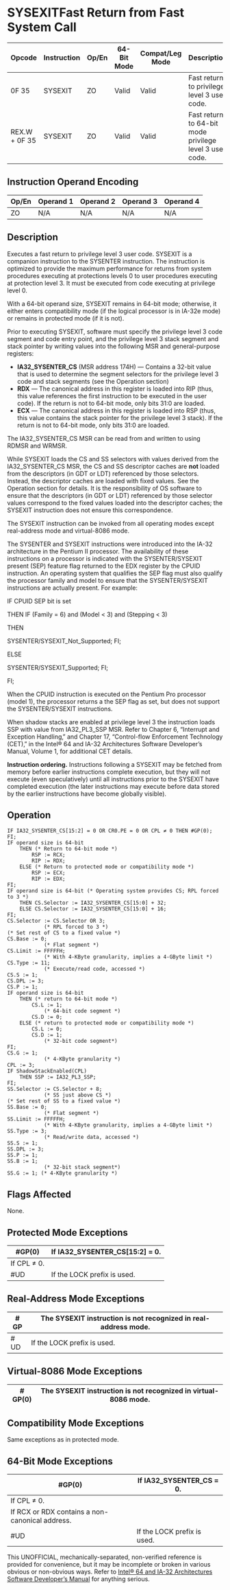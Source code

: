 # SYSEXIT**Fast Return from Fast System Call**

| Opcode        | Instruction | Op/En | 64-Bit Mode | Compat/Leg Mode | Description                                             |
| ------------- | ----------- | ----- | ----------- | --------------- | ------------------------------------------------------- |
| 0F 35         | SYSEXIT     | ZO    | Valid       | Valid           | Fast return to privilege level 3 user code.             |
| REX.W + 0F 35 | SYSEXIT     | ZO    | Valid       | Valid           | Fast return to 64-bit mode privilege level 3 user code. |

## Instruction Operand Encoding

| Op/En | Operand 1 | Operand 2 | Operand 3 | Operand 4 |
| ----- | --------- | --------- | --------- | --------- |
| ZO    | N/A       | N/A       | N/A       | N/A       |

## Description

Executes a fast return to privilege level 3 user code. SYSEXIT is a companion instruction to the SYSENTER instruction. The instruction is optimized to provide the maximum performance for returns from system procedures executing at protections levels 0 to user procedures executing at protection level 3. It must be executed from code executing at privilege level 0.

With a 64-bit operand size, SYSEXIT remains in 64-bit mode; otherwise, it either enters compatibility mode (if the logical processor is in IA-32e mode) or remains in protected mode (if it is not).

Prior to executing SYSEXIT, software must specify the privilege level 3 code segment and code entry point, and the privilege level 3 stack segment and stack pointer by writing values into the following MSR and general-purpose registers:

- **IA32_SYSENTER_CS** (MSR address 174H) — Contains a 32-bit value that is used to determine the segment selectors for the privilege level 3 code and stack segments (see the Operation section)
- **RDX** — The canonical address in this register is loaded into RIP (thus, this value references the first instruction to be executed in the user code). If the return is not to 64-bit mode, only bits 31:0 are loaded.
- **ECX** — The canonical address in this register is loaded into RSP (thus, this value contains the stack pointer for the privilege level 3 stack). If the return is not to 64-bit mode, only bits 31:0 are loaded.

The IA32_SYSENTER_CS MSR can be read from and written to using RDMSR and WRMSR.

While SYSEXIT loads the CS and SS selectors with values derived from the IA32_SYSENTER_CS MSR, the CS and SS descriptor caches are **not** loaded from the descriptors (in GDT or LDT) referenced by those selectors. Instead, the descriptor caches are loaded with fixed values. See the Operation section for details. It is the responsibility of OS software to ensure that the descriptors (in GDT or LDT) referenced by those selector values correspond to the fixed values loaded into the descriptor caches; the SYSEXIT instruction does not ensure this correspondence.

The SYSEXIT instruction can be invoked from all operating modes except real-address mode and virtual-8086 mode.

The SYSENTER and SYSEXIT instructions were introduced into the IA-32 architecture in the Pentium II processor. The availability of these instructions on a processor is indicated with the SYSENTER/SYSEXIT present (SEP) feature flag returned to the EDX register by the CPUID instruction. An operating system that qualifies the SEP flag must also qualify the processor family and model to ensure that the SYSENTER/SYSEXIT instructions are actually present. For example:

IF CPUID SEP bit is set

THEN IF (Family = 6) and (Model < 3) and (Stepping < 3)

THEN

SYSENTER/SYSEXIT_Not_Supported; FI;

ELSE

SYSENTER/SYSEXIT_Supported; FI;

FI;

When the CPUID instruction is executed on the Pentium Pro processor (model 1), the processor returns a the SEP flag as set, but does not support the SYSENTER/SYSEXIT instructions.

When shadow stacks are enabled at privilege level 3 the instruction loads SSP with value from IA32_PL3_SSP MSR. Refer to Chapter 6, “Interrupt and Exception Handling‚” and Chapter 17, “Control-flow Enforcement Technology (CET)‚” in the Intel® 64 and IA-32 Architectures Software Developer’s Manual, Volume 1, for additional CET details.

**Instruction ordering.** Instructions following a SYSEXIT may be fetched from memory before earlier instructions complete execution, but they will not execute (even speculatively) until all instructions prior to the SYSEXIT have completed execution (the later instructions may execute before data stored by the earlier instructions have become globally visible).

## Operation

```
IF IA32_SYSENTER_CS[15:2] = 0 OR CR0.PE = 0 OR CPL ≠ 0 THEN #​​​​GP(0); FI;
IF operand size is 64-bit
    THEN (* Return to 64-bit mode *)
        RSP := RCX;
        RIP := RDX;
    ELSE (* Return to protected mode or compatibility mode *)
        RSP := ECX;
        RIP := EDX;
FI;
IF operand size is 64-bit (* Operating system provides CS; RPL forced to 3 *)
    THEN CS.Selector := IA32_SYSENTER_CS[15:0] + 32;
    ELSE CS.Selector := IA32_SYSENTER_CS[15:0] + 16;
FI;
CS.Selector := CS.Selector OR 3;
            (* RPL forced to 3 *)
(* Set rest of CS to a fixed value *)
CS.Base := 0;
            (* Flat segment *)
CS.Limit := FFFFFH;
            (* With 4-KByte granularity, implies a 4-GByte limit *)
CS.Type := 11;
            (* Execute/read code, accessed *)
CS.S := 1;
CS.DPL := 3;
CS.P := 1;
IF operand size is 64-bit
    THEN (* return to 64-bit mode *)
        CS.L := 1;
            (* 64-bit code segment *)
        CS.D := 0;
    ELSE (* return to protected mode or compatibility mode *)
        CS.L := 0;
        CS.D := 1;
            (* 32-bit code segment*)
FI;
CS.G := 1;
            (* 4-KByte granularity *)
CPL := 3;
IF ShadowStackEnabled(CPL)
    THEN SSP := IA32_PL3_SSP;
FI;
SS.Selector := CS.Selector + 8;
            (* SS just above CS *)
(* Set rest of SS to a fixed value *)
SS.Base := 0;
            (* Flat segment *)
SS.Limit := FFFFFH;
            (* With 4-KByte granularity, implies a 4-GByte limit *)
SS.Type := 3;
            (* Read/write data, accessed *)
SS.S := 1;
SS.DPL := 3;
SS.P := 1;
SS.B := 1;
            (* 32-bit stack segment*)
SS.G := 1; (* 4-KByte granularity *)

```

## Flags Affected

None.

## Protected Mode Exceptions

| \#​​​​GP(0) | If IA32_SYSENTER_CS[15:2] = 0. |
| ----------- | ------------------------------ |
| If CPL ≠ 0. |
| #​​​UD      | If the LOCK prefix is used.    |

## Real-Address Mode Exceptions

| \#​​​​GP | The SYSEXIT instruction is not recognized in real-address mode. |
| -------- | --------------------------------------------------------------- |
| #​​​UD   | If the LOCK prefix is used.                                     |

## Virtual-8086 Mode Exceptions

| \#​​​​GP(0) | The SYSEXIT instruction is not recognized in virtual-8086 mode. |
| ----------- | --------------------------------------------------------------- |

## Compatibility Mode Exceptions

Same exceptions as in protected mode.

## 64-Bit Mode Exceptions

| \#​​​​GP(0)                                     | If IA32_SYSENTER_CS = 0.    |
| ----------------------------------------------- | --------------------------- |
| If CPL ≠ 0.                                     |
| If RCX or RDX contains a non-canonical address. |
| #​​​UD                                          | If the LOCK prefix is used. |

This UNOFFICIAL, mechanically-separated, non-verified reference is provided for convenience, but it may be
incomplete or broken in various obvious or non-obvious
ways. Refer to [Intel® 64 and IA-32 Architectures Software Developer’s Manual](https://software.intel.com/en-us/download/intel-64-and-ia-32-architectures-sdm-combined-volumes-1-2a-2b-2c-2d-3a-3b-3c-3d-and-4) for anything serious.
